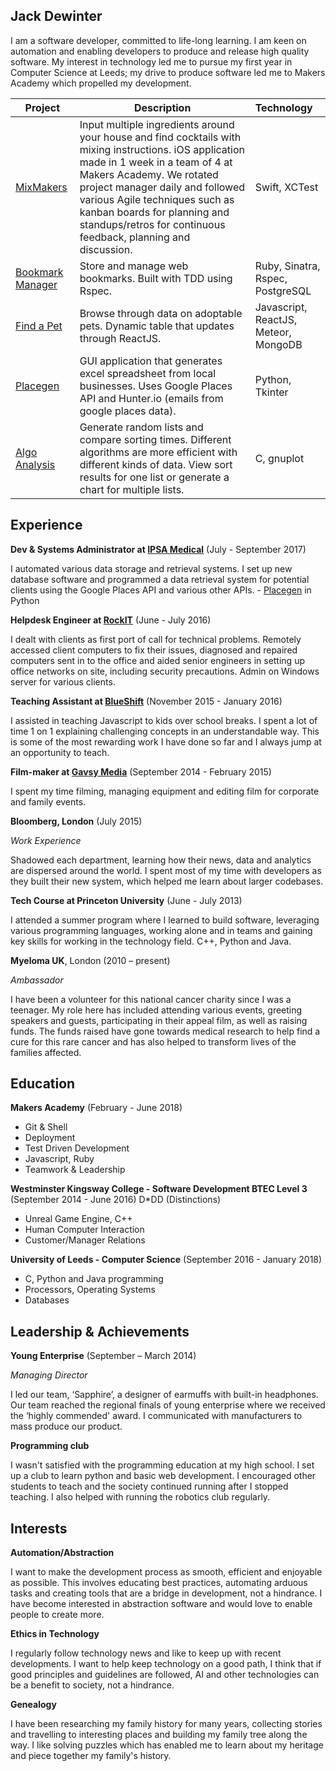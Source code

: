 ## Jack Dewinter

I am a software developer, committed to life-long learning. I am keen on automation and enabling developers to produce and release high quality software. My interest in technology led me to pursue my first year in Computer Science at Leeds; my drive to produce software led me to Makers Academy which propelled my development.

| Project                                                      | Description                                                  | Technology                           |
| ------------------------------------------------------------ | ------------------------------------------------------------ | :----------------------------------- |
| [MixMakers](https://github.com/MaryDomashneva/MixMakers)     | Input multiple ingredients around your house and find cocktails with mixing instructions. iOS application made in 1 week in a team of 4 at Makers Academy. We rotated project manager daily and followed various Agile techniques such as kanban boards for planning and standups/retros for continuous feedback, planning and discussion. | Swift, XCTest                        |
| [Bookmark Manager](https://github.com/dewinterjack/bookmark_week4) | Store and manage web bookmarks. Built with TDD using Rspec.  | Ruby, Sinatra, Rspec, PostgreSQL     |
| [Find a Pet](https://github.com/dewinterjack/find_a_pet)     | Browse through data on adoptable pets. Dynamic table that updates through ReactJS. | Javascript, ReactJS, Meteor, MongoDB |
| [Placegen](https://github.com/dewinterjack/placegen)         | GUI application that generates excel spreadsheet from local businesses. Uses Google Places API and Hunter.io (emails from google places data). | Python, Tkinter                      |
| [Algo Analysis](https://github.com/dewinterjack/algo_analysis) | Generate random lists and compare sorting times. Different algorithms are more efficient with different kinds of data. View sort results for one list or generate a chart for multiple lists. | C, gnuplot                           |

## Experience

**Dev & Systems Administrator at [IPSA Medical](https://ipsamedical.co.uk/)** (July - September 2017)

I automated various data storage and retrieval systems. I set up new database software and programmed a data retrieval system for potential clients using the Google Places API and various other APIs. - [Placegen](https://github.com/dewinterjack/placegen) in Python

**Helpdesk Engineer at [RockIT](https://www.rockit.co.uk/)** (June - July 2016)

I dealt with clients as first port of call for technical problems. Remotely accessed client computers to fix their issues, diagnosed and repaired computers sent in to the office and aided senior engineers in setting up office networks on site, including security precautions. Admin on Windows server for various clients.

**Teaching Assistant at [BlueShift](https://blueshiftcoding.com/)** (November 2015 - January 2016)

I assisted in teaching Javascript to kids over school breaks. I spent a lot of time 1 on 1 explaining challenging concepts in an understandable way. This is some of the most rewarding work I have done so far and I always jump at an opportunity to teach.

**Film-maker at [Gavsy Media](http://gavsymedia.co.uk/)** (September 2014 - February 2015)

I spent my time filming, managing equipment and editing film for corporate and family events. 

 **Bloomberg, London** (July 2015)  

*Work Experience*

 Shadowed each department, learning how their news, data and analytics are dispersed around the world.  I spent most of my time with developers as they built their new system, which helped me learn about larger codebases.

 **Tech Course at Princeton University** (June - July 2013)

 I attended a summer program where I learned to build software, leveraging various programming languages, working alone and in teams and gaining key skills for working in the technology field. C++, Python and Java.

 **Myeloma UK**, London (2010 – present)

 *Ambassador*

 I have been a volunteer for this national cancer charity since I was a teenager. My role here has included attending various events, greeting speakers and guests, participating in their appeal film, as well as raising funds. The funds raised have gone towards medical research to help find a cure for this rare cancer and has also helped to transform lives of the families affected.

## Education

**Makers Academy** (February - June 2018)

* Git & Shell
* Deployment
* Test Driven Development
* Javascript, Ruby
* Teamwork & Leadership

**Westminster Kingsway College - Software Development BTEC Level 3** (September 2014 - June 2016) D*DD (Distinctions)

* Unreal Game Engine, C++
* Human Computer Interaction
* Customer/Manager Relations

**University of Leeds - Computer Science** (September 2016 - January 2018) 

* C, Python and Java programming
* Processors, Operating Systems
* Databases

## Leadership & Achievements 

 **Young Enterprise** (September – March 2014)

*Managing Director*

 I led our team, ‘Sapphire’, a designer of earmuffs with built-in headphones. Our team reached the regional finals of young enterprise where we received the ‘highly commended' award. I communicated with manufacturers to mass produce our product.

 **Programming club**

 I wasn't satisfied with the programming education at my high school. I set up a club to learn python and basic web development. I encouraged other students to teach and the society continued running after I stopped teaching. I also helped with running the robotics club regularly.

## Interests

 **Automation/Abstraction**

 I want to make the development process as smooth, efficient and enjoyable as possible. This involves educating best practices, automating arduous tasks and creating tools that are a bridge in development, not a hindrance. I have become interested in abstraction software and would love to enable people to create more.

 **Ethics in Technology**

 I regularly follow technology news and like to keep up with recent developments. I want to help keep technology on a good path, I think that if good principles and guidelines are followed, AI and other technologies can be a benefit to society, not a hindrance.

 **Genealogy**

 I have been researching my family history for many years, collecting stories and travelling to interesting places and building my family tree along the way. I like solving puzzles which has enabled me to learn about my heritage and piece together my family's history.